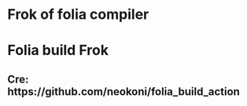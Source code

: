 <h1>Frok of folia compiler<h1>
<p>Folia build Frok</p>
<h2>Cre: https://github.com/neokoni/folia_build_action</h2>
